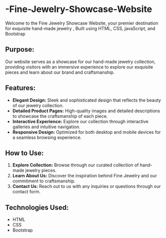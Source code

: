 # -Fine-Jewelry-Showcase-Website
Welcome to the Fine Jewelry Showcase Website, your premier destination for exquisite hand-made jewelry , Built using HTML, CSS, javaScript, and Bootstrap 
## Purpose:
Our website serves as a showcase for our hand-made jewelry collection, providing visitors with an immersive experience to explore our exquisite pieces and learn about our brand and craftsmanship.

## Features:
- **Elegant Design:** Sleek and sophisticated design that reflects the beauty of our jewelry collection.
- **Detailed Product Pages:** High-quality images and detailed descriptions to showcase the craftsmanship of each piece.
- **Interactive Experience:** Explore our collection through interactive galleries and intuitive navigation.
- **Responsive Design:** Optimized for both desktop and mobile devices for a seamless browsing experience.

## How to Use:
1. **Explore Collection:** Browse through our curated collection of hand-made jewelry pieces.
2. **Learn About Us:** Discover the inspiration behind Fine Jewelry and our commitment to craftsmanship.
3. **Contact Us:** Reach out to us with any inquiries or questions through our contact form.

## Technologies Used:
- HTML
- CSS
- Bootstrap

